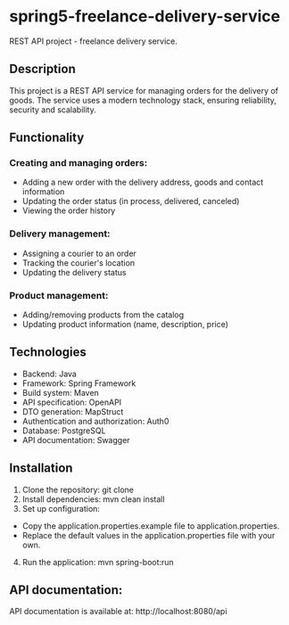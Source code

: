 # spring5-freelance-delivery-service
REST API project - freelance delivery service.

## Description
This project is a REST API service for managing orders for the delivery of goods. The service uses a modern technology stack, ensuring reliability, security and scalability. 

## Functionality
### Creating and managing orders:  
- Adding a new order with the delivery address, goods and contact information
- Updating the order status (in process, delivered, canceled) 
- Viewing the order history
### Delivery management:
- Assigning a courier to an order 
- Tracking the courier's location
- Updating the delivery status
### Product management:
- Adding/removing products from the catalog 
- Updating product information (name, description, price)

## Technologies
- Backend: Java
- Framework: Spring Framework
- Build system: Maven
- API specification: OpenAPI 
- DTO generation: MapStruct
- Authentication and authorization: Auth0
- Database: PostgreSQL
- API documentation: Swagger

## Installation
1. Clone the repository:
git clone <url of repository>
2. Install dependencies:
mvn clean install
3. Set up configuration:
- Copy the application.properties.example file to application.properties.
- Replace the default values ​​in the application.properties file with your own.
4. Run the application:
mvn spring-boot:run
## API documentation:
API documentation is available at: http://localhost:8080/api
